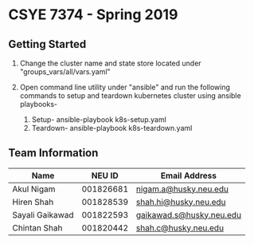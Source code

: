 # CSYE 7374 - Spring 2019

## Getting Started

1. Change the cluster name and state store located under "groups_vars/all/vars.yaml"

2. Open command line utility under "ansible" and run the following commands to setup and teardown kubernetes cluster using ansible playbooks-
    1. Setup-
        ansible-playbook k8s-setup.yaml
    2. Teardown-
        ansible-playbook k8s-teardown.yaml

## Team Information

| Name | NEU ID | Email Address |
| --- | --- | --- |
| Akul Nigam | 001826681 | nigam.a@husky.neu.edu |
| Hiren Shah | 001828539 | shah.hi@husky.neu.edu |
| Sayali Gaikawad | 001822593 | gaikawad.s@husky.neu.edu |
| Chintan Shah | 001820442 | shah.c@husky.neu.edu |


